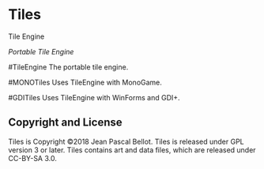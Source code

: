 Tiles
=====

Tile Engine

_Portable Tile Engine_

#TileEngine
The portable tile engine.

#MONOTiles
Uses TileEngine with MonoGame.

#GDITiles
Uses TileEngine with WinForms and GDI+.

## Copyright and License

Tiles is Copyright ©2018 Jean Pascal Bellot. Tiles is released under GPL version 3 or later.
Tiles contains art and data files, which are released under CC-BY-SA 3.0.
